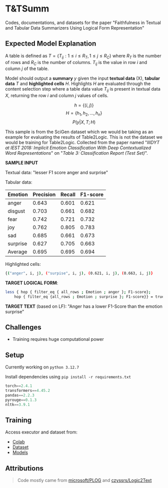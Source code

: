 # T&TSumm

Codes, documentations, and datasets for the paper "Faithfulness in Textual and
Tabular Data Summarizers Using Logical Form Representation"

## Expected Model Explanation

A table is defined as $T = \{ T_{ij} : 1 \leq i \leq R_T, 1 \leq j \leq R_C \}$
where $R_T$ is the number of rows and $R_C$ is the number of columns.
$T_{ij}$ is the value in row $i$ and column $j$ of the table.

Model should output a **summary** $y$ given the input **textual data** (X),
**tabular data** $T$ and **highlighted cells** $H$. Highlights $H$ are evaluated
through the content selection step where a table data value $T_{ij}$ is present
in textual data $X$, returning the row $i$ and column $j$ values of cells.

$$h = \{(i, j)\}$$
$$H = \{h_1, h_2, \ldots, h_n\}$$
$$P(y | X, T ; H)$$

This sample is from the SciGen dataset which we would be taking as an example
for evaluating the results of Table2Logic. This is not the dataset we would be
training for Table2Logic. Collected from the paper named
"_IIIDYT at IEST 2018: Implicit Emotion Classification With Deep Contextualized
Word Representations_" on "_Table 3: Classification Report (Test Set)_".

**SAMPLE INPUT**

Textual data: "lesser F1 score anger and surprise"

Tabular data:

<center>

| Emotion  | Precision | Recall | F1-score |
| -------- | --------- | ------ | -------- |
| anger    | 0.643     | 0.601  | 0.621    |
| disgust  | 0.703     | 0.661  | 0.682    |
| fear     | 0.742     | 0.721  | 0.732    |
| joy      | 0.762     | 0.805  | 0.783    |
| sad      | 0.685     | 0.661  | 0.673    |
| surprise | 0.627     | 0.705  | 0.663    |
| Average  | 0.695     | 0.695  | 0.694    |

</center>

Highlighted cells:

```sh
{("anger", i, j), ("surpise", i, j), (0.621, i, j), (0.663, i, j)}
```

**TARGET LOGICAL FORM**:

```sh
less { hop { filter_eq { all_rows ; Emotion ; anger }; F1-score};
    hop { filter_eq {all_rows ; Emotion ; surprise }; F1-score}} = true
```

**TARGET TEXT** (based on LF): "Anger has a lower F1-Score than the emotion surprise"

## Challenges

- Training requires huge computational power

## Setup

Currently working on `python 3.12.7`

Install dependencies using `pip install -r requirements.txt`

```python
torch==2.4.1
transformers==4.45.2
pandas==2.2.3
pyrouge==0.1.3
nltk==3.9.1
```

## Training

Access executor and dataset from:

- [Colab](https://colab.research.google.com/drive/1ASHLLj3GLilqS81cXr8YURCUoheb0qCO?usp=sharing)
- [Dataset](https://drive.google.com/drive/folders/1sCCc7XVBMeFEnkuBeBvQ0LakaxWqbSFl?usp=drive_link)
- [Models](url)

## Attributions

> Code mostly came from [microsoft/PLOG](https://github.com/microsoft/PLOG) and [czyssrs/Logic2Text](https://github.com/czyssrs/Logic2Text)
